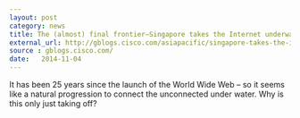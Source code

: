 ```yaml
---
layout: post
category: news
title: The (almost) final frontier—Singapore takes the Internet underwater
external_url: http://gblogs.cisco.com/asiapacific/singapore-takes-the-internet-underwater/
source : gblogs.cisco.com/
date:   2014-11-04
---
```


It has been 25 years since the launch of the World Wide Web – so it seems like a natural progression to connect the unconnected under water. Why is this only just taking off?